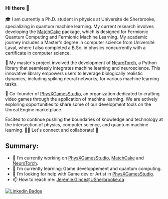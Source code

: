 ### Hi there 👋

🎓 I am currently a Ph.D. student in physics at Université de Sherbrooke, specializing in quantum machine learning. My current research involves developing the [MatchCake](https://github.com/MatchCake) package, which is designed for Fermionic Quantum Computing and Fermionic Machine Learning. My academic journey includes a Master's degree in computer science from Université Laval, where I also completed a B.Sc. in physics concurrently with a certificate in computer science.

🧠 My master's project involved the development of [NeuroTorch](https://github.com/NeuroTorch), a Python library that seamlessly integrates machine learning and neuroscience. This innovative library empowers users to leverage biologically realistic dynamics, including spiking neural networks, for various machine learning tasks.

🚀 Co-founder of [PhysXGamesStudio](https://github.com/PhysX-Games), an organization dedicated to crafting video games through the application of machine learning. We are actively exploring opportunities to share some of our development tools on the Unreal Engine marketplace.

Excited to continue pushing the boundaries of knowledge and technology at the intersection of physics, computer science, and quantum machine learning. 🌌🤖 Let's connect and collaborate! 🚀


Summary:
--------
- 🔭 I’m currently working on [PhysXGamesStudio](https://github.com/PhysX-Games), [MatchCake](https://github.com/MatchCake) and [NeuroTorch](https://github.com/NeuroTorch).
- 🌱 I’m currently learning: Game developpement and quantum computing.
- 🤔 I’m looking for help with Game dev or Artist in [PhysXGamesStudio](https://github.com/PhysX-Games).
- 📫 How to reach me: Jeremie.Gince@USherbrooke.ca

[![Linkedin Badge](https://img.shields.io/badge/-Jérémie_Gince-blue?style=flat&logo=Linkedin&logoColor=white)](https://www.linkedin.com/in/j%C3%A9r%C3%A9mie-gince-7b64861b2/)
